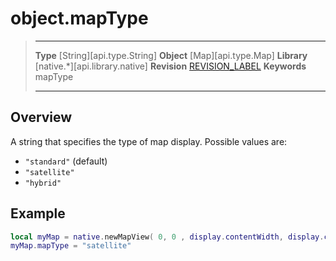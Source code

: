 # object.mapType

> --------------------- ------------------------------------------------------------------------------------------
> __Type__              [String][api.type.String]
> __Object__            [Map][api.type.Map]
> __Library__           [native.*][api.library.native]
> __Revision__          [REVISION_LABEL](REVISION_URL)
> __Keywords__          mapType
> --------------------- ------------------------------------------------------------------------------------------

## Overview

A string that specifies the type of map display. Possible values are:

* `"standard"` (default)
* `"satellite"`
* `"hybrid"`

## Example

``````lua
local myMap = native.newMapView( 0, 0 , display.contentWidth, display.contentHeight )
myMap.mapType = "satellite"
``````